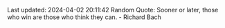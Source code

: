 Last updated: 2024-04-02 20:11:42
Random Quote: Sooner or later, those who win are those who think they can. - Richard Bach